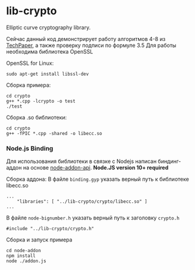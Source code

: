 # lib-crypto

Elliptic curve cryptography library.

Сейчас данный код демонстрирует работу алгоритмов 4-8 из [TechPaper](https://new.enecuum.com/files/tp_en.pdf), а также проверку подписи по формуле 3.5
Для работы необходима библиотека OpenSSL 

OpenSSL for Linux:

`sudo apt-get install libssl-dev`

Сборка примера:
```
cd crypto
g++ *.cpp -lcrypto -o test
./test
```
Сборка .so библиотеки:
```
cd crypto
g++ -fPIC *.cpp -shared -o libecc.so
```

### Node.js Binding

Для использования библиотеки в связке с Nodejs написан биндинг-аддон на основе [node-addon-api](https://github.com/nodejs/node-addon-api). 
**Node.JS version 10+ required**

Сборка аддона:
В файле `binding.gyp` указать верный путь к библиотеке libecc.so
```
...
	"libraries": [ "../lib-crypto/crypto/libecc.so" ]
...
```
В файле `node-bignumber.h` указать верный путь к заголовку `crypto.h`

`#include "../lib-crypto/crypto.h"`

Сборка и запуск примера
```
cd node-addon
npm install
node ./addon.js
```